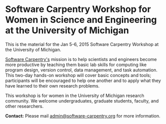Software Carpentry Workshop for Women in Science and Engineering at the University of Michigan
==============================================================================================

This is the material for the Jan 5-6, 2015 Software Carpentry Workshop at the University of Michigan.

[Software Carpentry's](http://software-carpentry.org/) mission is to help scientists and engineers become more productive by teaching them basic lab skills for computing like program design, version control, data management, and task automation. This two-day hands-on workshop will cover basic concepts and tools; participants will be encouraged to help one another and to apply what they have learned to their own research problems.

This workshop is for women in the University of Michigan research community. We welcome undergraduates, graduate students, faculty, and other researchers.

**Contact:** Please mail admin@software-carpentry.org for more information. 
